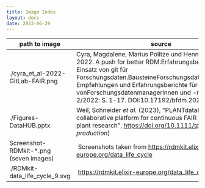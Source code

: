 ```yaml
---
title: Image Index
layout: docs
date: 2023-06-29
---
```


path to image | source | license
--- | --- | ---
./cyra_et_al-2022-GitLab-FAIR.png | Cyra, Magdalene, Marius Politze und Henning Timm. 2022. A push for better RDM:Erfahrungsbericht aus dem Einsatz von git für Forschungsdaten.BausteineForschungsdatenmanagement. Empfehlungen und Erfahrungsberichte für die Praxis vonForschungsdatenmanagerinnen und -managernNr. 2/2022: S. 1-17. DOI:10.17192/bfdm.2022.2.8435. | [CC BY 4.0](https://creativecommons.org/licenses/by/4.0/)
./Figures-DataHUB.pptx | Weil, Schneider *et al.* (2023), "PLANTdataHUB: A collaborative platform for continuous FAIR data sharing in plant research", <https://doi.org/10.1111/tpj.16474> (*in production*)
Screenshot-RDMkit-*.png (seven images) | Screenshots taken from https://rdmkit.elixir-europe.org/data_life_cycle | [CC BY 4.0](https://creativecommons.org/licenses/by/4.0/)
./RDMkit-data_life_cycle_9.svg  | https://rdmkit.elixir-europe.org/data_life_cycle | [CC BY 4.0](https://creativecommons.org/licenses/by/4.0/)